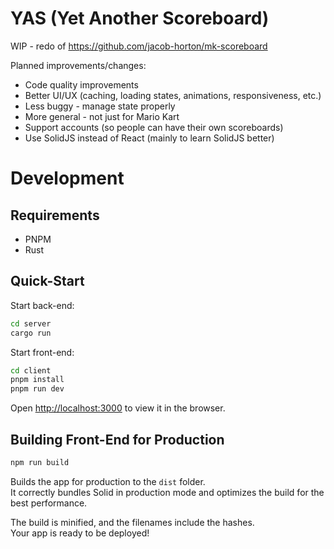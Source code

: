 # YAS (Yet Another Scoreboard)

WIP - redo of https://github.com/jacob-horton/mk-scoreboard

Planned improvements/changes:
- Code quality improvements
- Better UI/UX (caching, loading states, animations, responsiveness, etc.)
- Less buggy - manage state properly
- More general - not just for Mario Kart
- Support accounts (so people can have their own scoreboards)
- Use SolidJS instead of React (mainly to learn SolidJS better)


# Development

## Requirements

- PNPM
- Rust


## Quick-Start

Start back-end:
```bash
cd server
cargo run
```

Start front-end:
```bash
cd client
pnpm install
pnpm run dev
```

Open [http://localhost:3000](http://localhost:3000) to view it in the browser.


## Building Front-End for Production

```bash
npm run build
```

Builds the app for production to the `dist` folder.<br>
It correctly bundles Solid in production mode and optimizes the build for the best performance.

The build is minified, and the filenames include the hashes.<br>
Your app is ready to be deployed!

